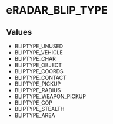 # eRADAR_BLIP_TYPE

## Values
* BLIPTYPE_UNUSED
* BLIPTYPE_VEHICLE
* BLIPTYPE_CHAR
* BLIPTYPE_OBJECT
* BLIPTYPE_COORDS
* BLIPTYPE_CONTACT
* BLIPTYPE_PICKUP
* BLIPTYPE_RADIUS
* BLIPTYPE_WEAPON_PICKUP
* BLIPTYPE_COP
* BLIPTYPE_STEALTH
* BLIPTYPE_AREA